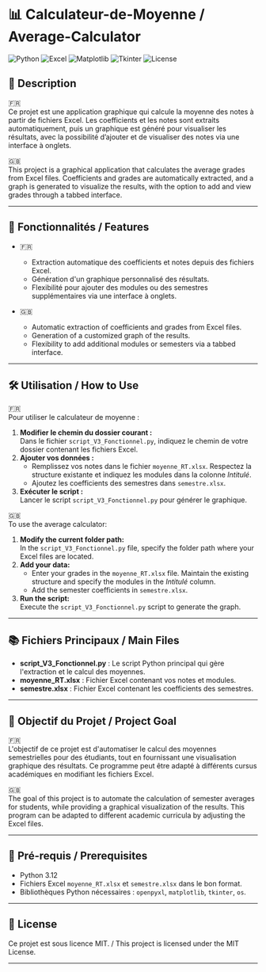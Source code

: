 # 📊 Calculateur-de-Moyenne / Average-Calculator

![Python](https://img.shields.io/badge/Python-3.12-blue)
![Excel](https://img.shields.io/badge/Excel-Automation-brightgreen)
![Matplotlib](https://img.shields.io/badge/Matplotlib-Graphs-orange)
![Tkinter](https://img.shields.io/badge/Tkinter-UI-lightblue)
![License](https://img.shields.io/badge/License-MIT-lightgrey)

## 🌟 Description

🇫🇷  
Ce projet est une application graphique qui calcule la moyenne des notes à partir de fichiers Excel. Les coefficients et les notes sont extraits automatiquement, puis un graphique est généré pour visualiser les résultats, avec la possibilité d’ajouter et de visualiser des notes via une interface à onglets.

🇬🇧  
This project is a graphical application that calculates the average grades from Excel files. Coefficients and grades are automatically extracted, and a graph is generated to visualize the results, with the option to add and view grades through a tabbed interface.

---

## 🧭 Fonctionnalités / Features

- 🇫🇷  
  - Extraction automatique des coefficients et notes depuis des fichiers Excel.
  - Génération d'un graphique personnalisé des résultats.
  - Flexibilité pour ajouter des modules ou des semestres supplémentaires via une interface à onglets.

- 🇬🇧  
  - Automatic extraction of coefficients and grades from Excel files.
  - Generation of a customized graph of the results.
  - Flexibility to add additional modules or semesters via a tabbed interface.

---

## 🛠️ Utilisation / How to Use

🇫🇷  
Pour utiliser le calculateur de moyenne :
1. **Modifier le chemin du dossier courant :**  
   Dans le fichier `script_V3_Fonctionnel.py`, indiquez le chemin de votre dossier contenant les fichiers Excel.
2. **Ajouter vos données :**  
   - Remplissez vos notes dans le fichier `moyenne_RT.xlsx`. Respectez la structure existante et indiquez les modules dans la colonne *Intitulé*.
   - Ajoutez les coefficients des semestres dans `semestre.xlsx`.
3. **Exécuter le script :**  
   Lancer le script `script_V3_Fonctionnel.py` pour générer le graphique.

🇬🇧  
To use the average calculator:
1. **Modify the current folder path:**  
   In the `script_V3_Fonctionnel.py` file, specify the folder path where your Excel files are located.
2. **Add your data:**  
   - Enter your grades in the `moyenne_RT.xlsx` file. Maintain the existing structure and specify the modules in the *Intitulé* column.
   - Add the semester coefficients in `semestre.xlsx`.
3. **Run the script:**  
   Execute the `script_V3_Fonctionnel.py` script to generate the graph.

---

## 📚 Fichiers Principaux / Main Files

- **script_V3_Fonctionnel.py** : Le script Python principal qui gère l'extraction et le calcul des moyennes.
- **moyenne_RT.xlsx** : Fichier Excel contenant vos notes et modules.
- **semestre.xlsx** : Fichier Excel contenant les coefficients des semestres.

---

## 🎯 Objectif du Projet / Project Goal

🇫🇷  
L'objectif de ce projet est d'automatiser le calcul des moyennes semestrielles pour des étudiants, tout en fournissant une visualisation graphique des résultats. Ce programme peut être adapté à différents cursus académiques en modifiant les fichiers Excel.

🇬🇧  
The goal of this project is to automate the calculation of semester averages for students, while providing a graphical visualization of the results. This program can be adapted to different academic curricula by adjusting the Excel files.

---

## 🔧 Pré-requis / Prerequisites

- Python 3.12
- Fichiers Excel `moyenne_RT.xlsx` et `semestre.xlsx` dans le bon format.
- Bibliothèques Python nécessaires : `openpyxl`, `matplotlib`, `tkinter`, `os`.

---

## 📄 License

Ce projet est sous licence MIT. / This project is licensed under the MIT License.

---

